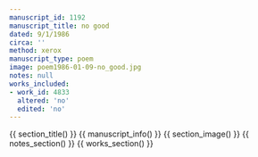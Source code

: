 ```yaml
---
manuscript_id: 1192
manuscript_title: no good
dated: 9/1/1986
circa: ''
method: xerox
manuscript_type: poem
image: poem1986-01-09-no_good.jpg
notes: null
works_included:
- work_id: 4833
  altered: 'no'
  edited: 'no'
---
```


{{ section_title() }}
{{ manuscript_info() }}
{{ section_image() }}
{{ notes_section() }}
{{ works_section() }}
